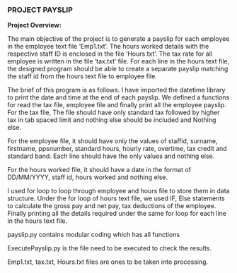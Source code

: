 ### PROJECT PAYSLIP


**Project Overview:**

The main objective of the project is to generate a payslip for each employee in the employee text file ‘Emp1.txt’. 
The hours worked details with the respective staff ID is enclosed in the file ‘Hours.txt’. The tax rate for all 
employee is written in the file ‘tax.txt’ file. For each line in the hours text file, the designed program should 
be able to create a separate payslip matching the staff id from the hours text file to employee file. 

The brief of this program is as follows. I have imported the datetime library to print the date and time at the end of each payslip.
We defined a functions for read the tax file, employee file and finally print all the employee payslip. For the tax file, The file 
should have only standard tax followed by higher tax in tab spaced limit and nothing else should be included and Nothing else.

For the employee file, it should have only the values of staffid, surname, firstname, ppsnumber, standard hours, hourly rate, overtime,
tax credit and standard band. Each line should have the only values and nothing else.

For the hours worked file, it should have a date in the format of DD/MM/YYYY, staff id, hours worked and nothing else.

I used for loop to loop through employee and hours file to store them in data structure. 
Under the for loop of hours text file, we used IF, Else statements to calculate the gross pay and net pay, tax deductions of the employee.
 Finally printing all the details required under the same for loop for each line in the hours text file.

 payslip.py contains modular coding which has all functions

 ExecutePayslip.py is the file need to be executed to check the results.

 Emp1.txt, tax.txt, Hours.txt files are ones to be taken into processing.